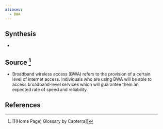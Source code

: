 ```yaml
---
aliases:
  - BWA
---
```

## Synthesis
- 
## Source [^1]
- Broadband wireless access (BWA) refers to the provision of a certain level of internet access. Individuals who are using BWA will be able to access broadband-level services which will guarantee them an expected rate of speed and reliability.
## References

[^1]: [[(Home Page) Glossary by Capterra]]